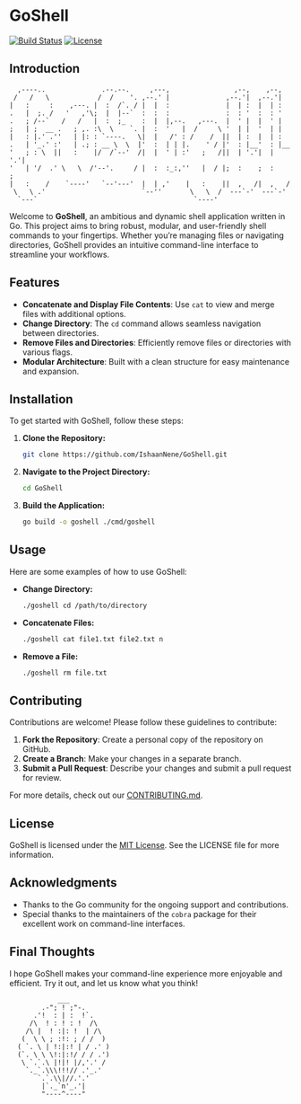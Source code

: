 # **GoShell**

[![Build Status](https://img.shields.io/badge/build-passing-brightgreen)](link) [![License](https://img.shields.io/badge/license-MIT-blue)](LICENSE)

## Introduction

```
  ,----..              .--.--.     ,---,                ,--,    ,--,   
 /   /   \            /  /    '. ,--.' |              ,--.'|  ,--.'|   
|   :     :    ,---. |  :  /`. / |  |  :              |  | :  |  | :   
.   |  ;. /   '   ,'\;  |  |--`  :  :  :              :  : '  :  : '   
.   ; /--`   /   /   |  :  ;_    :  |  |,--.   ,---.  |  ' |  |  ' |   
;   | ;  __ .   ; ,. :\  \    `. |  :  '   |  /     \ '  | |  '  | |   
|   : |.' .''   | |: : `----.   \|  |   /' : /    /  ||  | :  |  | :   
.   | '_.' :'   | .; : __ \  \  |'  :  | | |.    ' / |'  : |__'  : |__ 
'   ; : \  ||   :    |/  /`--'  /|  |  ' | :'   ;   /||  | '.'|  | '.'|
'   | '/  .' \   \  /'--'.     / |  :  :_:,''   |  / |;  :    ;  :    ;
|   :    /    `----'   `--'---'  |  | ,'    |   :    ||  ,   /|  ,   / 
 \   \ .'                        `--''       \   \  /  ---`-'  ---`-'  
  `---`                                       `----'                   
```

Welcome to **GoShell**, an ambitious and dynamic shell application written in Go. This project aims to bring robust, modular, and user-friendly shell commands to your fingertips. Whether you’re managing files or navigating directories, GoShell provides an intuitive command-line interface to streamline your workflows.

## Features

- **Concatenate and Display File Contents**: Use `cat` to view and merge files with additional options.
- **Change Directory**: The `cd` command allows seamless navigation between directories.
- **Remove Files and Directories**: Efficiently remove files or directories with various flags.
- **Modular Architecture**: Built with a clean structure for easy maintenance and expansion.

## Installation

To get started with GoShell, follow these steps:

1. **Clone the Repository:**

    ```bash
    git clone https://github.com/IshaanNene/GoShell.git
    ```

2. **Navigate to the Project Directory:**

    ```bash
    cd GoShell
    ```

3. **Build the Application:**

    ```bash
    go build -o goshell ./cmd/goshell
    ```

## Usage

Here are some examples of how to use GoShell:

- **Change Directory:**

    ```bash
    ./goshell cd /path/to/directory
    ```

- **Concatenate Files:**

    ```bash
    ./goshell cat file1.txt file2.txt n
    ```

- **Remove a File:**

    ```bash
    ./goshell rm file.txt
    ```

## Contributing

Contributions are welcome! Please follow these guidelines to contribute:

1. **Fork the Repository**: Create a personal copy of the repository on GitHub.
2. **Create a Branch**: Make your changes in a separate branch.
3. **Submit a Pull Request**: Describe your changes and submit a pull request for review.

For more details, check out our [CONTRIBUTING.md](CONTRIBUTING.md).

## License

GoShell is licensed under the [MIT License](LICENSE). See the LICENSE file for more information.

## Acknowledgments

- Thanks to the Go community for the ongoing support and contributions.
- Special thanks to the maintainers of the `cobra` package for their excellent work on command-line interfaces.

## Final Thoughts

I hope GoShell makes your command-line experience more enjoyable and efficient. Try it out, and let us know what you think!

```
            ___
        .-"; ! ;"-.
      .'!  : | :  !`.
     /\  ! : ! : !  /\
    /\ |  ! :|: !  | /\
   (  \ \ ; :!: ; / /  )
  ( `. \ | !:|:! | / .' )
  (`. \ \ \!:|:!/ / / .')
   \ `.`.\ |!|! |/,'.' /
    `._`.\\\!!!// .'_.'
       `.`.\\|//.'.'
        |`._`n'_.'| 
        "----^----"
```

